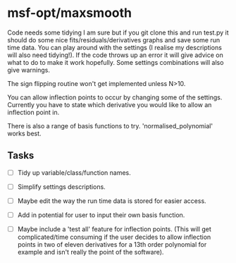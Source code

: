 # msf-opt/maxsmooth

Code needs some tidying I am sure but if you git clone this and run test.py it should do some nice fits/residuals/derivatives graphs and save some run time data. You can play around with the settings (I realise my descriptions will also need tidying!). If the code throws up an error it will give advice on what to do to make it work hopefully. Some settings combinations will also give warnings.

The sign flipping routine won't get implemented unless N>10.

You can allow inflection points to occur by changing some of the settings. Currently you have to state which derivative you would like to allow an inflection point in.

There is also a range of basis functions to try. 'normalised_polynomial' works best.

## **Tasks**
- [ ] Tidy up variable/class/function names.
- [ ] Simplify  settings descriptions.
- [ ] Maybe edit the way the run time data is stored for easier access.
- [ ] Add in potential for user to input their own basis function.
- [ ] Maybe include a 'test all' feature for inflection points. (This will get complicated/time consuming if the user decides to allow inflection points in two of eleven derivatives for a 13th order polynomial for example and isn't really the point of the software).


